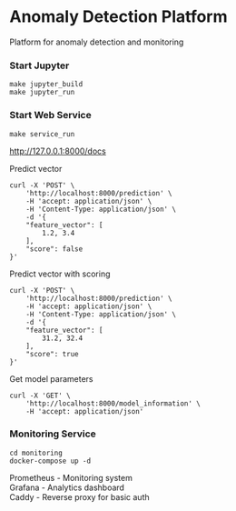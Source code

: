 # Anomaly Detection Platform
Platform for anomaly detection and monitoring

### Start Jupyter

    make jupyter_build
    make jupyter_run


### Start Web Service

    make service_run

http://127.0.0.1:8000/docs

Predict vector

    curl -X 'POST' \
        'http://localhost:8000/prediction' \
        -H 'accept: application/json' \
        -H 'Content-Type: application/json' \
        -d '{
        "feature_vector": [
            1.2, 3.4
        ],
        "score": false
    }'

Predict vector with scoring

    curl -X 'POST' \
        'http://localhost:8000/prediction' \
        -H 'accept: application/json' \
        -H 'Content-Type: application/json' \
        -d '{
        "feature_vector": [
            31.2, 32.4
        ],
        "score": true
    }'

Get model parameters

    curl -X 'GET' \
        'http://localhost:8000/model_information' \
        -H 'accept: application/json'

### Monitoring Service


    cd monitoring
    docker-compose up -d


Prometheus - Monitoring system  
Grafana - Analytics dashboard  
Caddy - Reverse proxy for basic auth  